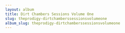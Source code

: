 ```yaml
---
layout: album
title: Dirt Chambers Sessions Volume One
slug: theprodigy-dirtchamberssessionsvolumeone
album_slug: theprodigy-dirtchamberssessionsvolumeone
---
```

